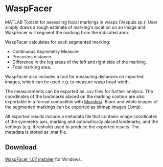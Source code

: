 # WaspFacer

MATLAB Toolset for assessing facial markings in wasps (Vespula sp.). User simply draws a rough estimate of marking's location on an image and WaspFacer will segment the marking from the indicated area. 

WaspFacer calculates for each segmented marking:
- Continuous Asymmetry Measure
- Procustes distance
- Difference in the log areas of the left and right side of the marking.
- Total marking area.

WaspFacer also includes a tool for measuring distances on imported images, which can be used e.g. to measure wasp head width.

The measurements can be exported as .csv files for further analysis. The coordinates of the landmarks placed on the marking contour are also exportable in a format compatible with [MorphoJ](http://www.flywings.org.uk/morphoj_page.htm). Black and white images of the segmented markings can be exported as bitmap images (.bmp). 

All exported results include a metadata file that contains image coordinates of the symmetry axis, marking and automatically placed landmarks, and the settings (e.g. threshold) used to produce the exported results. The metadata is stored as .mat file.

## Download
[WaspFacer 1.07 installer](https://github.com/rciszek/WaspFacer/releases/download/v0.96/WaspFacerInstaller.exe) for Windows.
